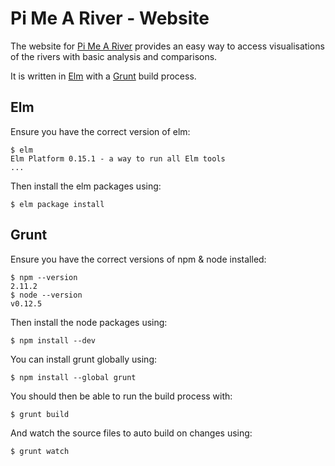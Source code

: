 # Pi Me A River - Website

The website for [Pi Me A River](http://pimeariver.com) provides an easy way to access visualisations of the rivers with basic analysis and comparisons.

It is written in [Elm](http://elm-lang.org) with a [Grunt](http://gruntjs.com/) build process.

## Elm

Ensure you have the correct version of elm:

```
$ elm
Elm Platform 0.15.1 - a way to run all Elm tools
...
```

Then install the elm packages using:

```
$ elm package install
```

## Grunt

Ensure you have the correct versions of npm & node installed:

```
$ npm --version
2.11.2
$ node --version
v0.12.5
```

Then install the node packages using:

```
$ npm install --dev
```

You can install grunt globally using:

```
$ npm install --global grunt
```

You should then be able to run the build process with:

```
$ grunt build
```

And watch the source files to auto build on changes using:

```
$ grunt watch
```
